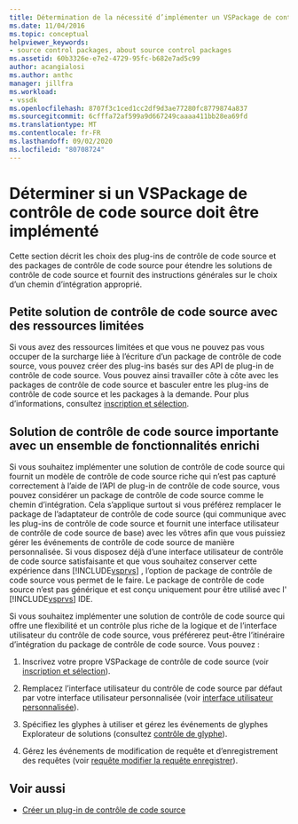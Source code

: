 ```yaml
---
title: Détermination de la nécessité d’implémenter un VSPackage de contrôle de code source | Microsoft Docs
ms.date: 11/04/2016
ms.topic: conceptual
helpviewer_keywords:
- source control packages, about source control packages
ms.assetid: 60b3326e-e7e2-4729-95fc-b682e7ad5c99
author: acangialosi
ms.author: anthc
manager: jillfra
ms.workload:
- vssdk
ms.openlocfilehash: 8707f3c1ced1cc2df9d3ae77280fc8779874a837
ms.sourcegitcommit: 6cfffa72af599a9d667249caaaa411bb28ea69fd
ms.translationtype: MT
ms.contentlocale: fr-FR
ms.lasthandoff: 09/02/2020
ms.locfileid: "80708724"
---
```

# <a name="determine-whether-to-implement-a-source-control-vspackage"></a>Déterminer si un VSPackage de contrôle de code source doit être implémenté
Cette section décrit les choix des plug-ins de contrôle de code source et des packages de contrôle de code source pour étendre les solutions de contrôle de code source et fournit des instructions générales sur le choix d’un chemin d’intégration approprié.

## <a name="small-source-control-solution-with-limited-resources"></a>Petite solution de contrôle de code source avec des ressources limitées
 Si vous avez des ressources limitées et que vous ne pouvez pas vous occuper de la surcharge liée à l’écriture d’un package de contrôle de code source, vous pouvez créer des plug-ins basés sur des API de plug-in de contrôle de code source. Vous pouvez ainsi travailler côte à côte avec les packages de contrôle de code source et basculer entre les plug-ins de contrôle de code source et les packages à la demande. Pour plus d’informations, consultez [inscription et sélection](../../extensibility/internals/registration-and-selection-source-control-vspackage.md).

## <a name="large-source-control-solution-with-a-rich-feature-set"></a>Solution de contrôle de code source importante avec un ensemble de fonctionnalités enrichi
 Si vous souhaitez implémenter une solution de contrôle de code source qui fournit un modèle de contrôle de code source riche qui n’est pas capturé correctement à l’aide de l’API de plug-in de contrôle de code source, vous pouvez considérer un package de contrôle de code source comme le chemin d’intégration. Cela s’applique surtout si vous préférez remplacer le package de l’adaptateur de contrôle de code source (qui communique avec les plug-ins de contrôle de code source et fournit une interface utilisateur de contrôle de code source de base) avec les vôtres afin que vous puissiez gérer les événements de contrôle de code source de manière personnalisée. Si vous disposez déjà d’une interface utilisateur de contrôle de code source satisfaisante et que vous souhaitez conserver cette expérience dans [!INCLUDE[vsprvs](../../code-quality/includes/vsprvs_md.md)] , l’option de package de contrôle de code source vous permet de le faire. Le package de contrôle de code source n’est pas générique et est conçu uniquement pour être utilisé avec l' [!INCLUDE[vsprvs](../../code-quality/includes/vsprvs_md.md)] IDE.

 Si vous souhaitez implémenter une solution de contrôle de code source qui offre une flexibilité et un contrôle plus riche de la logique et de l’interface utilisateur du contrôle de code source, vous préférerez peut-être l’itinéraire d’intégration du package de contrôle de code source. Vous pouvez :

1. Inscrivez votre propre VSPackage de contrôle de code source (voir [inscription et sélection](../../extensibility/internals/registration-and-selection-source-control-vspackage.md)).

2. Remplacez l’interface utilisateur du contrôle de code source par défaut par votre interface utilisateur personnalisée (voir [interface utilisateur personnalisée](../../extensibility/internals/custom-user-interface-source-control-vspackage.md)).

3. Spécifiez les glyphes à utiliser et gérez les événements de glyphes Explorateur de solutions (consultez [contrôle de glyphe](../../extensibility/internals/glyph-control-source-control-vspackage.md)).

4. Gérez les événements de modification de requête et d’enregistrement des requêtes (voir [requête modifier la requête enregistrer](../../extensibility/internals/query-edit-query-save-source-control-vspackage.md)).

## <a name="see-also"></a>Voir aussi
- [Créer un plug-in de contrôle de code source](../../extensibility/internals/creating-a-source-control-plug-in.md)
